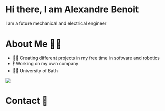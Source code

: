 # Hi there, I am Alexandre Benoit

I am a future mechanical and electrical engineer

# About Me :male_detective:	

- :technologist: Creating different projects in my free time in software and robotics
- :business_suit_levitating: Working on my own company
- :man_student: University of Bath

![](https://komarev.com/ghpvc/?username=amgb20)

# Contact 	:iphone:



